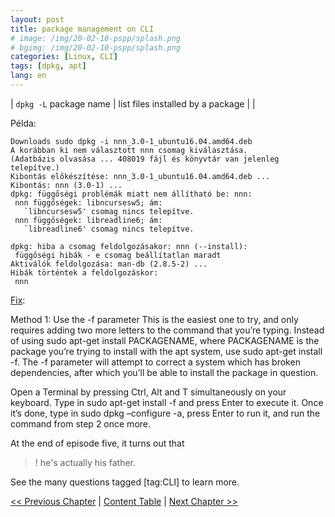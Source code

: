 ```yaml
---
layout: post
title: package management on CLI 
# image: /img/20-02-10-pspp/splash.png
# bgimg: /img/20-02-10-pspp/splash.png
categories: [Linux, CLI]
tags: [dpkg, apt]
lang: en
---
```


| `dpkg -L` package name | list files installed by a package |
|  

Példa:

	Downloads sudo dpkg -i nnn_3.0-1_ubuntu16.04.amd64.deb 
	A korábban ki nem választott nnn csomag kiválasztása.
	(Adatbázis olvasása ... 408019 fájl és könyvtár van jelenleg telepítve.)
	Kibontás előkészítése: nnn_3.0-1_ubuntu16.04.amd64.deb ...
	Kibontás: nnn (3.0-1) ...
	dpkg: függőségi problémák miatt nem állítható be: nnn:
	 nnn függőségek: libncursesw5; ám:
	   `libncursesw5' csomag nincs telepítve.
	 nnn függőségek: libreadline6; ám:
	   `libreadline6' csomag nincs telepítve.

	dpkg: hiba a csomag feldolgozásakor: nnn (--install):
	 függőségi hibák - e csomag beállítatlan maradt
	Aktiválók feldolgozása: man-db (2.8.5-2) ...
	Hibák történtek a feldolgozáskor:
	 nnn

[Fix](https://appuals.com/fix-unmet-dependencies-error-ubuntu/): 

Method 1: Use the -f parameter
This is the easiest one to try, and only requires adding two more letters to the command that you’re typing. Instead of using sudo apt-get install PACKAGENAME, where PACKAGENAME is the package you’re trying to install with the apt system, use sudo apt-get install -f. The -f parameter will attempt to correct a system which has broken dependencies, after which you’ll be able to install the package in question.

Open a Terminal by pressing Ctrl, Alt and T simultaneously on your keyboard.
Type in sudo apt-get install -f and press Enter to execute it.
Once it’s done, type in sudo dpkg –configure -a, press Enter to run it, and run the command from step 2 once more.


At the end of episode five, it turns out that
>! he's actually his father.

See the many questions tagged [tag:CLI] to learn more.

[<< Previous Chapter](URL) | [Content Table](URL) | [Next Chapter >>](URL)



